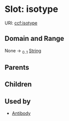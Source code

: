 
# Slot: isotype



URI: [ccf:isotype](http://purl.org/ccf/isotype)


## Domain and Range

None &#8594;  <sub>0..1</sub> [String](types/String.md)

## Parents


## Children


## Used by

 * [Antibody](Antibody.md)
